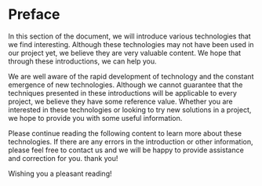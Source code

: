 # Preface

In this section of the document, we will introduce various technologies that we find interesting. Although these technologies may not have been used in our project yet, we believe they are very valuable content. We hope that through these introductions, we can help you.

We are well aware of the rapid development of technology and the constant emergence of new technologies. Although we cannot guarantee that the techniques presented in these introductions will be applicable to every project, we believe they have some reference value. Whether you are interested in these technologies or looking to try new solutions in a project, we hope to provide you with some useful information.

Please continue reading the following content to learn more about these technologies. If there are any errors in the introduction or other information, please feel free to contact us and we will be happy to provide assistance and correction for you. thank you!

Wishing you a pleasant reading!
